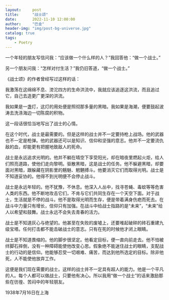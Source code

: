 ```yaml
---
layout:     post
title:      "战士颂"
date:       2022-11-10 12:00:00
author:     "巴金"
header-img: "img/post-bg-universe.jpg"
catalog: true
tags:
    - Poetry
---
```


一个年轻的朋友写信问我：“应该做一个什么样的人？”我回答他：“做一个战士。”

另一个朋友问我：“怎样对付生活？”我仍旧答道，“做一个战士。”

《战士颂》的作者曾经写过这样的话：

我激荡在这绵绵不息、滂沱四方的生命洪流中，我就应该追逐这洪流，而且追过它，自己去造更广更深的洪流。

我如果是一盏灯，这灯的用处便是照彻那多量的黑暗。我如果是海潮，便要鼓起波涛去洗涤海边一切陈腐的积物。

这一段话很恰当地写出了战士的心情。

在这个时代，战士是最需要的。但是这样的战士并不一定要持枪上战场。他的武器也不一定是枪弹。他的武器还可以是知识、信仰和坚强的意志。他并不一定要流仇敌的血，却能更有把握地致敌人的死命。

战士是永远追求光明的。他并不躺在晴空下享受阳光，却在暗夜里燃起火炬，给人们照亮道路，使他们走向黎明。驱散黑暗，这是战士的任务。他不躲避黑暗，却要面对黑暗，跟躲藏在阴影里的魑魅、魍魉搏斗。他要消灭它们而取得光明。战士是不知道妥协的。他得不到光明便不会停止战斗。

战士是永远年轻的。他不犹豫，不休息。他深入人丛中，找寻苍蝇、毒蚊等等危害人类的东西。他不断地攻击它们，不肯与它们共同生存在一个天空下面。对于战士，生活就是不停的战斗。他不是取得光明而生存，便是带着满身伤疤而死去。在战斗中力量只有增长，信仰只有加强。在战斗中给战士指路的是“未来”，“未来”给人以希望和鼓舞。战士永远不会失去青春的活力。

战士是不知道灰心与绝望的。他甚至在失败的废墟上，还要堆起破碎的砖石重建九级宝塔。任何打击都不能击破战士的意志。只有在死的时候他才闭上眼睛。

战士是不知道畏缩的。他的脚步很坚定。他看定目标，便一直向前走去。他不怕被绊脚石摔倒，没有一种障碍能使他改变心思。假象绝不能迷住战士的眼睛，支配战士的行动的是信仰。他能够忍受一切艰难、痛苦，而达到他所选定的目标。除非他死，人不能使他放弃工作。

这便是我们现在需要的战士。这样的战士并不一定具有超人的能力。他是一个平凡的人。每个人都可以做战士，只要他有决心。所以我用“做一个战士”的话来激励那些在彷徨、苦闷中的年轻朋友。

1938年7月16日在上海